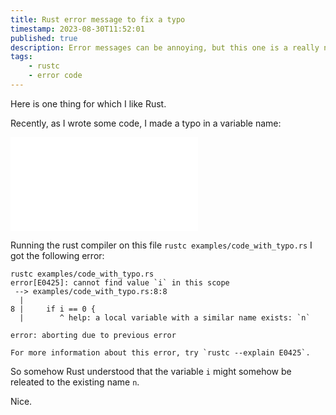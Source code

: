 ```yaml
---
title: Rust error message to fix a typo
timestamp: 2023-08-30T11:52:01
published: true
description: Error messages can be annoying, but this one is a really nice recommendation of the Rust compiler to fix a typo.
tags:
    - rustc
    - error code
---
```


Here is one thing for which I like Rust.

Recently, as I wrote some code, I made a typo in a variable name:

![](examples/code_with_typo.rs)

Running the rust compiler on this file `rustc examples/code_with_typo.rs` I got the following error:

```
rustc examples/code_with_typo.rs
error[E0425]: cannot find value `i` in this scope
 --> examples/code_with_typo.rs:8:8
  |
8 |     if i == 0 {
  |        ^ help: a local variable with a similar name exists: `n`

error: aborting due to previous error

For more information about this error, try `rustc --explain E0425`.
```

So somehow Rust understood that the variable `i` might somehow be releated to the existing name `n`.

Nice.


